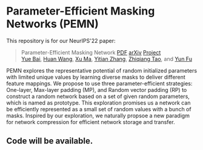 # Parameter-Efficient Masking Networks (PEMN)

This repository is for our NeurIPS'22 paper:
> Parameter-Efficient Masking Network [PDF](https://arxiv.org/abs/2210.06699) [arXiv](https://arxiv.org/abs/2210.06699) [Project](https://yueb17.github.io/PEMN/)\
> [Yue Bai](https://yueb17.github.io/), [Huan Wang](http://huanwang.tech/), [Xu Ma](https://ma-xu.github.io/), [Yitian Zhang](https://bespontaneous.github.io/homepage/), [Zhiqiang Tao](http://ztao.cc/), and [Yun Fu](http://www1.ece.neu.edu/~yunfu/)

PEMN explores the representative potential of random initialized parameters with limited unique values by learning diverse masks to deliver different feature mappings. We propose to use three parameter-efficient strategies: One-layer, Max-layer padding (MP), and Random vector padding (RP) to construct a random network based on a set of given random parameters, which is named as prototype. This exploration promises us a network can be efficiently represented as a small set of random values with a bunch of masks. Inspired by our exploration, we naturally propsoe a new paradigm for network compression for efficient network storage and transfer.

## Code will be available.
